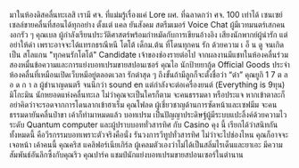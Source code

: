 มาในห้องดิสคลื่นทะเลสิ เรามี 
ศจ. ที่แม่มรู้เรื่องแค่ Lore 
ผศ. ที่ฉลาดกว่า ศจ. 100 เท่าได้ 
เซนเซย์ เซลล์ขายคลื่นที่สอนได้ทุกอย่าง ตั้งแต่ แคล ยันสังคม สตรีมเมอร์ Voice Chat ผู้มีเวทมนตร์เสกคนงอกรัว ๆ
คุณเบล ผู้กำลังเรียนประวัติศาสตร์พร้อมกำหมัดกับการเขียนอ้างอิง เสียงนักพากย์ผู้น่ารัก แต่อย่าให้ด่า เพราะอาจจะได้แทรกธรณีหนี 
โตโต้ เด็กม.ต้น ที่โดนทุกคน รัก ด้วยความ เ อ็ น ดู จนเกิดเป็น สโลแกน "ทุกคนรักโตโต้" Candidate เจ้าของช่องรายต่อไป จากผลงานมีแชทในห้องคลื่นร่วมสองหมื่นข้อความและการแย่งบอทเปรมขายสปอนเซอร์
คุณไอ นักป้ายยากู้ด Official Goods ประจำห้องคลื่นที่เหมือนเปิดเว็บหมีอยู่ตลอดเวลา รักต๋าสุด ๆ ถึงขั้นถ้ามีลูกก็จะตั้งชื่อว่า “ต๋า”
คุณยูกิ 1 7  ต ล อ ด ก า ล  ผู้ชำนาญดนตรี จนนึกว่า sound en แต่กำลังจะต่อเครื่องยนต์ (Everything is 9ทุน) 
มิโกะมิน นักหยอดแห่งคลื่นทะเล ไม่ว่าคุณจะเป็นใครก็ตาม จะคนธรรมดา หรือประแจ หากเข้าตาละก็ อย่าคิดว่าจะรอดจากการโดนลากเข้าฮาเร็ม 
คุณโฟลด ผู้เชี่ยวชาญด้านการซัดหน้าและเซฟมีม จะคนธรรมดายันคลื่นป๋าขา เค้าก็ทำมาหมดแล้ว 
บอทเปรม เป็นปัญญาประดิษฐ์ผู้มีระบบแปะลิ้งค์ด้วยความไวระดับ Quantum computer และผู้ปราบบอททั่วสารทิศ กับ Casino คุง นี้ เรียกได้ว่าสนิทกัน ทั้งหมดนี้ คือวีรกรรมบอทเพราะตัวจริงคือนั่ง รันวงการวีทูปทั่วสารทิศ ไม่ว่าจะไปช่องไหน คุณก็อาจจะเจอหน้า เค้าคนนี้
คุณคริส แคลิฟอร์เนียเกิร์ล ผู้เคลมตัวเองว่าไม่ได้เป็นสลิ่มไรเด็นและยาเอะ มีความสัมพันธ์อันลึกซึ้งกับคุณริว
คุณปาร์ค แชมป์นักแย่งบอทเปรมขายสปอนเซอร์ในตำนาน
